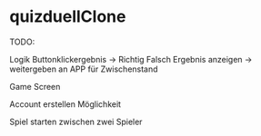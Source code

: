 # quizduellClone


TODO: 

Logik Buttonklickergebnis -> Richtig Falsch Ergebnis anzeigen -> weitergeben an APP für Zwischenstand

Game Screen

Account erstellen Möglichkeit

Spiel starten zwischen zwei Spieler
